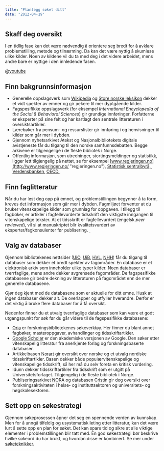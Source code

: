 ```yaml
---
title: "Planlegg søket ditt"
date: "2012-04-19"
---
```


## Skaff deg oversikt

I en tidlig fase kan det være nødvendig å orientere seg bredt for å avklare problemstilling, metode og tilnærming. Da kan det være nyttig å skumlese ulike kilder. Noen av kildene vil du ta med deg i det videre arbeidet, mens andre bare er nyttige i den innledende fasen.

@[youtube](KFbQV7If_ZY)

## Finn bakgrunnsinformasjon

- Generelle oppslagsverk som [Wikipedia](https://no.wikipedia.org/wiki/Portal:Forside) og [Store norske leksikon](https://snl.no/) dekker et vidt spekter av emner og gir pekere til mer dyptgående kilder.
- Fagspesifikke oppslagsverk (for eksempel _International Encyclopedia of the Social & Behavioral Sciences_) gir grundige innføringer. Forfatterne er eksperter på sine felt og har kartlagt den sentrale litteraturen i oversiktsartikler.
- Lærebøker fra pensum- og ressurslister gir innføring i og henvisninger til kilder som går mer i dybden.
- Gjennom nyhetsarkivet Atekst og Nasjonalbibliotekets digitale avistjeneste får du tilgang til den norske samfunnsdebatten. Begge arkivene er tilgjengelige i de fleste bibliotek i Norge.
- Offentlig informasjon, som utredninger, stortingsmeldinger og statistikk, ligger lett tilgjengelig på nettet, se for eksempel [www.regjeringen.no](http://www.regjeringen.no/ "regjeringen.no"), [Statistisk sentralbyrå, ](http://ssb.no) [Verdensbanken,](http://www.worldbank.org/) [OECD.](http://www.oecd.org/)

## Finn faglitteratur

Når du har lest deg opp på emnet, og problemstillingen begynner å ta form, kreves det informasjon som går mer i dybden. Fagmiljøet forventer at du bruker vitenskapelige kilder som grunnlag for oppgaven. I tillegg til fagbøker, er artikler i fagfellevurderte tidsskrift den viktigste inngangen til vitenskapelige tekster. At et tidsskrift er fagfellevurdert (engelsk _peer reviewed_), vil si at manuskriptet blir kvalitetsvurdert av eksperter/fagkonsulenter før publisering. [ ](/kildebruk-og-referanser/kildevurdering/kvalitative-vurderinger/)

## Valg av databaser

Gjennom bibliotekenes nettsider ([UiO](http://www.ub.uio.no/), [UiB](https://www.uib.no/ub/), [HVL](https://www.hvl.no/bibliotek), [NHH](https://www.nhh.no/bibliotek/)) får du tilgang til databaser som dekker et bredt spekter av fagområder. En database er et elektronisk arkiv som inneholder ulike typer kilder. Noen databaser er tverrfaglige, mens andre dekker avgrensede fagområder. De fagspesifikke databasene gir bedre dekning av litteraturen på fagområdet enn de mer generelle databasene.

Gjør deg kjent med de databasene som er aktuelle for ditt emne. Husk at ingen databaser dekker alt. De overlapper og utfyller hverandre. Derfor er det viktig å bruke flere databaser for å få oversikt.

Nedenfor finner du et utvalg tverrfaglige databaser som kan være et godt utgangspunkt for søk før du går videre til de fagspesifikke databasene:

- [Oria](http://oria.no) er forskningsbibliotekenes søkeverktøy. Her finner du blant annet fagbøker, masteroppgaver, avhandlinger og tidsskriftartikler.
- [Google Scholar](https://scholar.google.no/) er den akademiske versjonen av Google. Den søker etter vitenskapelig litteratur fra anerkjente forlag og forskningsbaserte databaser.
- Artikkelbasen [Norart](http://www.nb.no/baser/norart/) gir oversikt over norske og et utvalg nordiske tidsskriftartikler. Basen dekker både populærvitenskapelige og vitenskapelige tidsskrift, så her må du selv foreta en kritisk vurdering.
- Idunn dekker tidsskriftartikler fra tidsskrift som er utgitt på Universitetsforlaget. Tilgjengelig i de fleste bibliotek i Norge.
- Publiseringsarkivet [NORA](http://nora.openaccess.no/) og databasen [Cristin](http://www.cristin.no/) gir deg oversikt over forskningsaktiviteten i helse- og instituttsektoren og universitets- og høgskolesektoren.

## Sett opp en søkestrategi

Gjennom søkeprosessen åpner det seg en spennende verden av kunnskap. Men for å unngå tilfeldig og usystematisk leting etter litteratur, kan det være lurt å sette opp en plan for søket. Det kan spare tid og sikre at alle viktige elementer i problemstillingen blir tatt med. En god søkestrategi bør beskrive hvilke søkeord du har brukt, og hvordan disse er kombinert. Se mer under [søketeknikker](/soking/soketeknikker/).
